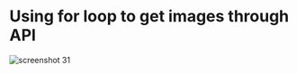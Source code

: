 # Using for loop to get images through API

![screenshot 31](https://user-images.githubusercontent.com/37717564/44825378-34ef4780-abbf-11e8-835b-1b0d36a58258.png)

